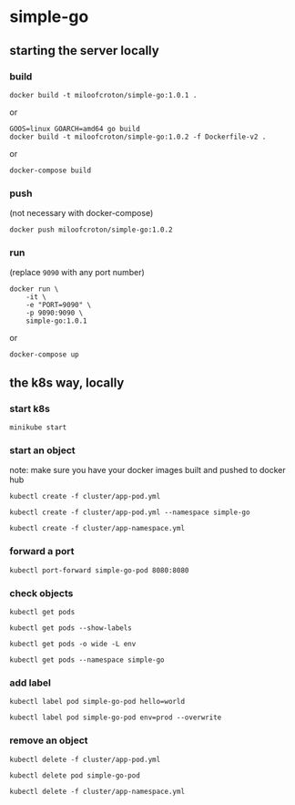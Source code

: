 # simple-go

## starting the server locally

### build

```shell
docker build -t miloofcroton/simple-go:1.0.1 .
```

or

```shell
GOOS=linux GOARCH=amd64 go build
docker build -t miloofcroton/simple-go:1.0.2 -f Dockerfile-v2 .
```

or

```shell
docker-compose build
```

### push

(not necessary with docker-compose)

```shell
docker push miloofcroton/simple-go:1.0.2
```

### run

(replace `9090` with any port number)

```shell
docker run \
    -it \
    -e "PORT=9090" \
    -p 9090:9090 \
    simple-go:1.0.1
```

or

```shell
docker-compose up
```


## the k8s way, locally

### start k8s

```shell
minikube start
```

### start an object

note: make sure you have your docker images built and pushed to docker hub

```shell
kubectl create -f cluster/app-pod.yml
```

```shell
kubectl create -f cluster/app-pod.yml --namespace simple-go
```

```shell
kubectl create -f cluster/app-namespace.yml
```

### forward a port

```shell
kubectl port-forward simple-go-pod 8080:8080
```

### check objects

```shell
kubectl get pods
```

```shell
kubectl get pods --show-labels
```

```shell
kubectl get pods -o wide -L env
```

```shell
kubectl get pods --namespace simple-go
```

### add label

```shell
kubectl label pod simple-go-pod hello=world
```

```shell
kubectl label pod simple-go-pod env=prod --overwrite
```

### remove an object

```shell
kubectl delete -f cluster/app-pod.yml
```

```shell
kubectl delete pod simple-go-pod
```

```shell
kubectl delete -f cluster/app-namespace.yml
```

